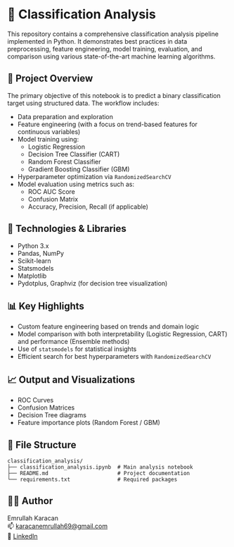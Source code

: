# 🧠 Classification Analysis

This repository contains a comprehensive classification analysis pipeline implemented in Python. It demonstrates best practices in data preprocessing, feature engineering, model training, evaluation, and comparison using various state-of-the-art machine learning algorithms.

## 📌 Project Overview

The primary objective of this notebook is to predict a binary classification target using structured data. The workflow includes:

- Data preparation and exploration
- Feature engineering (with a focus on trend-based features for continuous variables)
- Model training using:
  - Logistic Regression
  - Decision Tree Classifier (CART)
  - Random Forest Classifier
  - Gradient Boosting Classifier (GBM)
- Hyperparameter optimization via `RandomizedSearchCV`
- Model evaluation using metrics such as:
  - ROC AUC Score
  - Confusion Matrix
  - Accuracy, Precision, Recall (if applicable)

## 🔧 Technologies & Libraries

- Python 3.x
- Pandas, NumPy
- Scikit-learn
- Statsmodels
- Matplotlib
- Pydotplus, Graphviz (for decision tree visualization)

## 📊 Key Highlights

- Custom feature engineering based on trends and domain logic
- Model comparison with both interpretability (Logistic Regression, CART) and performance (Ensemble methods)
- Use of `statsmodels` for statistical insights
- Efficient search for best hyperparameters with `RandomizedSearchCV`

## 📈 Output and Visualizations

- ROC Curves
- Confusion Matrices
- Decision Tree diagrams
- Feature importance plots (Random Forest / GBM)

## 📁 File Structure

```
classification_analysis/
├── classification_analysis.ipynb  # Main analysis notebook
├── README.md                      # Project documentation
└── requirements.txt               # Required packages 
```

## 👨‍🔬 Author

Emrullah Karacan  
📫 karacanemrullah69@gmail.com  
🔗 [LinkedIn](https://www.linkedin.com/in/emrullah-karacan-4b596b21b/)
